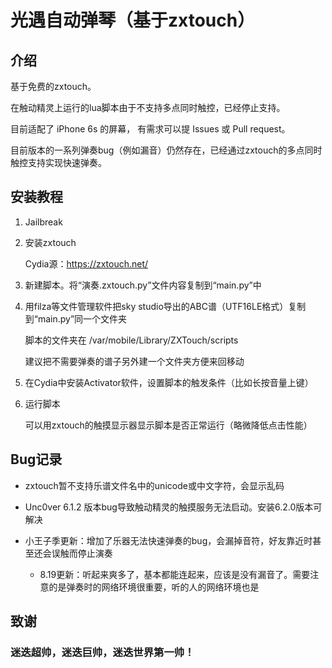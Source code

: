 # 光遇自动弹琴（基于zxtouch）

## 介绍

基于免费的zxtouch。

在触动精灵上运行的lua脚本由于不支持多点同时触控，已经停止支持。

目前适配了 iPhone 6s 的屏幕，
有需求可以提 Issues 或 Pull request。

目前版本的一系列弹奏bug（例如漏音）仍然存在，已经通过zxtouch的多点同时触控支持实现快速弹奏。

## 安装教程

1. Jailbreak

2. 安装zxtouch

    Cydia源：https://zxtouch.net/

3. 新建脚本。将“演奏.zxtouch.py”文件内容复制到“main.py”中

4. 用filza等文件管理软件把sky studio导出的ABC谱（UTF16LE格式）复制到“main.py”同一个文件夹

    脚本的文件夹在 /var/mobile/Library/ZXTouch/scripts

    建议把不需要弹奏的谱子另外建一个文件夹方便来回移动

4. 在Cydia中安装Activator软件，设置脚本的触发条件（比如长按音量上键）

5. 运行脚本

    可以用zxtouch的触摸显示器显示脚本是否正常运行（略微降低点击性能）

## Bug记录

- zxtouch暂不支持乐谱文件名中的unicode或中文字符，会显示乱码

- Unc0ver 6.1.2 版本bug导致触动精灵的触摸服务无法启动。安装6.2.0版本可解决

- 小王子季更新：增加了乐器无法快速弹奏的bug，会漏掉音符，好友靠近时甚至还会误触而停止演奏

    - 8.19更新：听起来爽多了，基本都能连起来，应该是没有漏音了。需要注意的是弹奏时的网络环境很重要，听的人的网络环境也是

## 致谢

### 迷迭超帅，迷迭巨帅，迷迭世界第一帅！
